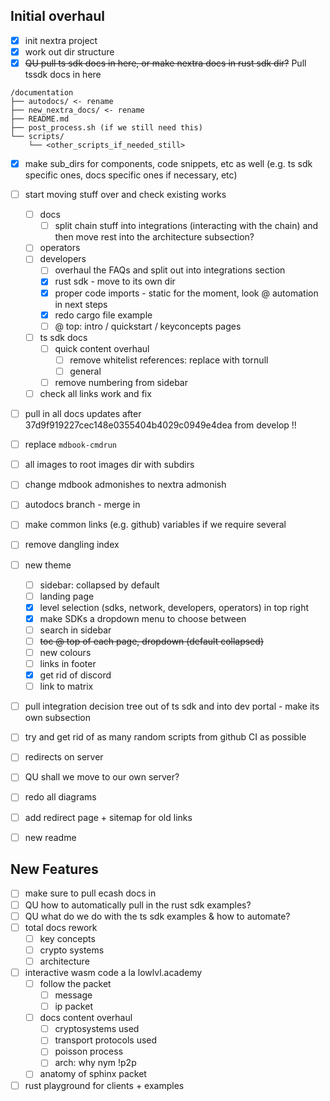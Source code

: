 Initial overhaul
----------------
- [x] init nextra project
- [x] work out dir structure
- [x] ~~QU pull ts sdk docs in here, or make nextra docs in rust sdk dir?~~ Pull tssdk docs in here

```
/documentation
├── autodocs/ <- rename
├── new_nextra_docs/ <- rename
├── README.md
├── post_process.sh (if we still need this)
└── scripts/
    └── <other_scripts_if_needed_still>
```

- [x] make sub_dirs for components, code snippets, etc as well (e.g. ts sdk specific ones, docs specific ones if necessary, etc)
- [ ] start moving stuff over and check existing works
  - [ ] docs
    - [ ] split chain stuff into integrations (interacting with the chain) and then move rest into the architecture subsection?
  - [ ] operators
  - [ ] developers
    - [ ] overhaul the FAQs and split out into integrations section
    - [x] rust sdk - move to its own dir
    - [x] proper code imports - static for the moment, look @ automation in next steps
    - [x] redo cargo file example
    - [ ] @ top: intro / quickstart / keyconcepts pages
  - [ ] ts sdk docs
    - [ ] quick content overhaul
      - [ ] remove whitelist references: replace with tornull
      - [ ] general
    - [ ] remove numbering from sidebar
  - [ ] check all links work and fix
     
- [ ] pull in all docs updates after 37d9f919227cec148e0355404b4029c0949e4dea from develop !!

- [ ] replace `mdbook-cmdrun`
- [ ] all images to root images dir with subdirs
- [ ] change mdbook admonishes to nextra admonish
- [ ] autodocs branch - merge in
- [ ] make common links (e.g. github) variables if we require several
- [ ] remove dangling index

- [ ] new theme
  - [ ] sidebar: collapsed by default
  - [ ] landing page
  - [x] level selection (sdks, network, developers, operators) in top right
  - [x] make SDKs a dropdown menu to choose between
  - [ ] search in sidebar
  - [ ] ~~toc @ top of each page, dropdown (default collapsed)~~
  - [ ] new colours
  - [ ] links in footer
  - [x] get rid of discord
  - [ ] link to matrix

- [ ] pull integration decision tree out of ts sdk and into dev portal - make its own subsection
- [ ] try and get rid of as many random scripts from github CI as possible
- [ ] redirects on server
- [ ] QU shall we move to our own server?
- [ ] redo all diagrams
- [ ] add redirect page + sitemap for old links
- [ ] new readme

New Features
------------
- [ ] make sure to pull ecash docs in
- [ ] QU how to automatically pull in the rust sdk examples?
- [ ] QU what do we do with the ts sdk examples & how to automate?
- [ ] total docs rework
  - [ ] key concepts
  - [ ] crypto systems
  - [ ] architecture
- [ ] interactive wasm code a la lowlvl.academy
  - [ ] follow the packet
    - [ ] message
    - [ ] ip packet
  - [ ] docs content overhaul
    - [ ] cryptosystems used
    - [ ] transport protocols used
    - [ ] poisson process
    - [ ] arch: why nym !p2p
  - [ ] anatomy of sphinx packet
- [ ] rust playground for clients + examples
